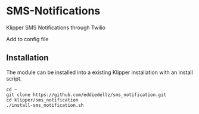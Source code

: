 # SMS-Notifications
Klipper SMS Notifications through Twilio

Add to config file


## Installation

The module can be installed into a existing Klipper installation with an install script. 

    cd ~
    git clone https://github.com/eddiedellz/sms_notification.git
    cd klipper/sms_notification
    ./install-sms_notification.sh

